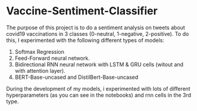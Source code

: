 # Vaccine-Sentiment-Classifier

The purpose of this project is to do a sentiment analysis on tweets about covid19 vaccinations in 3 classes (0-neutral, 1-negative, 2-positive). To do this, I experimented with the following different types of models:

1) Softmax Regression
2) Feed-Forward neural network.
3) Bidirectional RNN neural network with LSTM & GRU cells (witout and with attention layer).
4) BERT-Base-uncased and DistilBert-Base-uncased

During the development of my models, i experimented with lots of different hyperparameters (as you can see in the notebooks) and rnn cells in the 3rd type.
